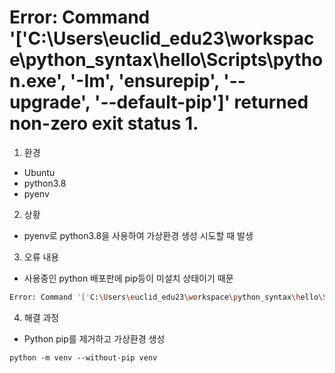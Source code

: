 # **Error: Command '['C:\Users\euclid_edu23\workspace\python_syntax\hello\Scripts\python.exe', '-Im', 'ensurepip', '--upgrade', '--default-pip']' returned non-zero exit status 1.**

1. 환경

- Ubuntu
- python3.8
- pyenv

2. 상황

- pyenv로 python3.8을 사용하여 가상환경 생성 시도할 때 발생

3. 오류 내용

- 사용중인 python 배포판에 pip등이 미설치 상태이기 때문

```bash
Error: Command '['C:\Users\euclid_edu23\workspace\python_syntax\hello\Scripts\python.exe', '-Im', 'ensurepip', '--upgrade', '--default-pip']' returned non-zero exit status 1.
```

4. 해결 과정

- Python pip를 제거하고 가상환경 생성

```
python -m venv --without-pip venv
```

